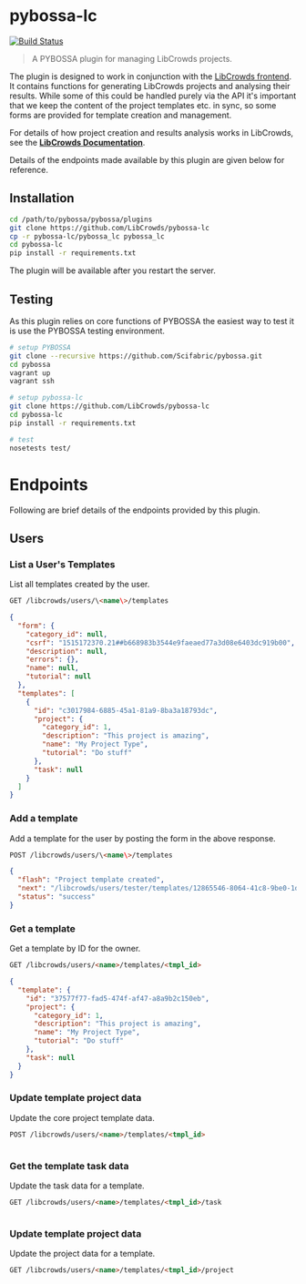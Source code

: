 # pybossa-lc

[![Build Status](https://travis-ci.org/LibCrowds/pybossa-lc.svg?branch=master)](https://travis-ci.org/LibCrowds/pybossa-lc)

> A PYBOSSA plugin for managing LibCrowds projects.

The plugin is designed to work in conjunction with the
[LibCrowds frontend](https://github.com/LibCrowds/libcrowds). It contains
functions for generating LibCrowds projects and analysing their results. While
some of this could be handled purely via the API it's important that we keep
the content of the project templates etc. in sync, so some forms are provided
for template creation and management.

For details of how project creation and results analysis works in LibCrowds,
see the [**LibCrowds Documentation**](https://docs.libcrowds.com).

Details of the endpoints made available by this plugin are given below for
reference.

## Installation

``` bash
cd /path/to/pybossa/pybossa/plugins
git clone https://github.com/LibCrowds/pybossa-lc
cp -r pybossa-lc/pybossa_lc pybossa_lc
cd pybossa-lc
pip install -r requirements.txt
```

The plugin will be available after you restart the server.

## Testing

As this plugin relies on core functions of PYBOSSA the easiest way to test
it is use the PYBOSSA testing environment.

``` bash
# setup PYBOSSA
git clone --recursive https://github.com/Scifabric/pybossa.git
cd pybossa
vagrant up
vagrant ssh

# setup pybossa-lc
git clone https://github.com/LibCrowds/pybossa-lc
cd pybossa-lc
pip install -r requirements.txt

# test
nosetests test/
```

# Endpoints

Following are brief details of the endpoints provided by this plugin.

## Users

### List a User's Templates

List all templates created by the user.

```html
GET /libcrowds/users/\<name\>/templates
```

```json
{
  "form": {
    "category_id": null,
    "csrf": "1515172370.21##b668983b3544e9faeaed77a3d08e6403dc919b00",
    "description": null,
    "errors": {},
    "name": null,
    "tutorial": null
  },
  "templates": [
    {
      "id": "c3017984-6885-45a1-81a9-8ba3a18793dc",
      "project": {
        "category_id": 1,
        "description": "This project is amazing",
        "name": "My Project Type",
        "tutorial": "Do stuff"
      },
      "task": null
    }
  ]
}
```

### Add a template

Add a template for the user by posting the form in the above response.

```html
POST /libcrowds/users/\<name\>/templates
```

```json
{
  "flash": "Project template created",
  "next": "/libcrowds/users/tester/templates/12865546-8064-41c8-9be0-1d4f9b5a3182",
  "status": "success"
}
```

### Get a template

Get a template by ID for the owner.

```html
GET /libcrowds/users/<name>/templates/<tmpl_id>
```

```json
{
  "template": {
    "id": "37577f77-fad5-474f-af47-a8a9b2c150eb",
    "project": {
      "category_id": 1,
      "description": "This project is amazing",
      "name": "My Project Type",
      "tutorial": "Do stuff"
    },
    "task": null
  }
}
```

### Update template project data

Update the core project template data.

```html
POST /libcrowds/users/<name>/templates/<tmpl_id>
```

```json

```


### Get the template task data

Update the task data for a template.

```html
GET /libcrowds/users/<name>/templates/<tmpl_id>/task
```

```json

```

### Update template project data

Update the project data for a template.

```html
GET /libcrowds/users/<name>/templates/<tmpl_id>/project
```

```json

```

